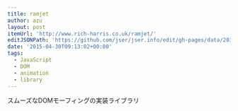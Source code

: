 ```yaml
---
title: ramjet
author: azu
layout: post
itemUrl: 'http://www.rich-harris.co.uk/ramjet/'
editJSONPath: 'https://github.com/jser/jser.info/edit/gh-pages/data/2015/04/index.json'
date: '2015-04-30T09:13:02+00:00'
tags:
  - JavaScript
  - DOM
  - animation
  - library
---
```

スムーズなDOMモーフィングの実装ライブラリ
